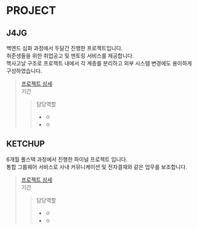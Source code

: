 # PROJECT

## J4JG
백엔드 심화 과정에서 두달간 진행한 프로젝트입니다.  
취준생들을 위한 취업공고 및 멘토링 서비스를 제공합니다.  
헥사고날 구조로 프로젝트 내에서 각 계층를 분리하고 외부 시스템 변경에도 용이하게 구성하였습니다.
> [프로젝트 상세](https://github.com/miniato2/J4JG)  
> 기간  
> > 담당역할
> > * ㅇ 
> > * ㅇ 
> > 


## KETCHUP
6개월 풀스택 과정에서 진행한 파이널 프로젝트 입니다.  
통합 그룹웨어 서비스로 사내 커뮤니케이션 및 전자결재와 같은 업무를 보조합니다.
> [프로젝트 상세](https://github.com/miniato2/Ketchup_Back)  
> 기간  
> > 담당역할
> > * ㅇ 
> > * ㅇ 
> > 

